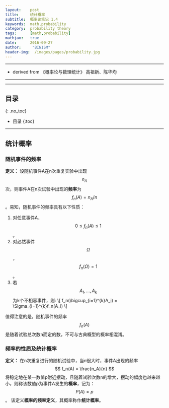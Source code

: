```yaml
---
layout:    post
title:     统计概率
subtitle:  概率论笔记 1.4
keywords:  math,probability
category:  probability theory
tags:      [math,probability]
mathjax:   true
date:      2016-09-27
author:     "BINISM"
header-img:  /images/pages/probability.jpg
---
```


---

* derived from  《概率论与数理统计》 高祖新、陈华均

---


---

## 目录
{: .no_toc}

* 目录
{:toc}

---

## 统计概率

### 随机事件的频率

**定义：** 设随机事件A在n次重复实验中出现$$ n_A $$次，则事件A在n次试验中出现的**频率**为$$ f_n(A) = n_A / n $$。易知，随机事件的频率具有以下性质：

  1. 对任意事件A，$$ 0 \le f_n(A) \le 1 $$。
  2. 对必然事件$$ \Omega $$，$$ f_n(\Omega) = 1 $$。
  3. 若$$ A_1, ... , A_k $$为k个不相容事件，则:
  \\[ f_n(\bigcup_{i=1}^{k}A_i) = \Sigma_{i=1}^{k}f_n(A_i) \\]

值得注意的是，随机事件的频率$$ f_n(A) $$是随着试验总次数n而定的数，不可与古典概型的概率相混淆。

### 频率的性质及统计概率

**定义：** 在n次重复进行的随机试验中，当n很大时，事件A出现的频率$$ f_n(A) = \frac{n_A}{n} $$将稳定地在某一数值p附近摆动，且随着试验次数n的增大，摆动的幅度也越来越小，则称该数值p为事件A发生的**概率**，记为：$$ P(A) = p $$。
该定义**概率的频率定义**，其概率称作**统计概率**。
